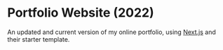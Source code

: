 # Portfolio Website (2022)
An updated and current version of my online portfolio, using [Next.js](https://nextjs.org/learn) and their starter template.
